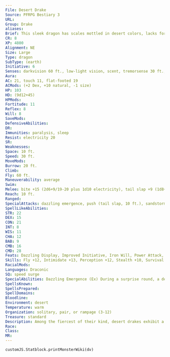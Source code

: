 ```yaml
---
File: Desert Drake
Source: PFRPG Bestiary 3
URL: 
Group: Drake
aliases: 
Brief: This sleek dragon has scales mottled in desert colors, lacks forelimbs, and sports massive wings on its lissome back.
CR: 8
XP: 4800
Alignment: NE
Size: Large
Type: dragon
SubType: (earth)
Initiative: 6
Senses: darkvision 60 ft., low-light vision, scent, tremorsense 30 ft.; Perception +12
Aura: 
AC: 21, touch 11, flat-footed 19
ACMods: (+2 Dex, +10 natural, -1 size)
HP: 103
HD: (9d12+45)
HPMods: 
Fortitude: 11
Reflex: 8
Will: 8
SaveMods: 
DefensiveAbilities: 
DR: 
Immunities: paralysis, sleep
Resist: electricity 20
SR: 
Weaknesses: 
Space: 10 ft.
Speed: 30 ft.
MoveMods: 
Burrow: 20 ft.
Climb: 
Fly: 60 ft.
Maneuverability: average
Swim: 
Melee: bite +15 (2d6+9/19-20 plus 1d10 electricity), tail slap +9 (1d8+3 plus push)
Reach: 10 ft.
Ranged: 
SpecialAttacks: dazzling emergence, push (tail slap, 10 ft.), sandstorm breath, savage bite
SpellLikeAbilities: 
STR: 22
DEX: 15
CON: 21
INT: 8
WIS: 11
CHA: 12
BAB: 9
CMB: 16
CMD: 28
Feats: Dazzling Display, Improved Initiative, Iron Will, Power Attack, Weapon Focus (bite)
Skills: Fly +12, Intimidate +13, Perception +12, Stealth +10, Survival +12
RacialMods: 
Languages: Draconic
SQ: speed surge
SpecialAbilities: Dazzling Emergence (Ex) During a surprise round, a desert drake can use Dazzling Display as a standard action.  Sandstorm Breath (Su) As a standard action, a desert drake can spit a ball of electrically charged sand that bursts into a cloud. This attack has a range of 60 feet and deals 3d6 points of slashing damage plus 4d8 points of electricity damage in a 15-foot-radius spread (Reflex DC 19 half ). The cloud  remains for 1d4 rounds, dealing no damage but otherwise acting as obscuring mist. Once a desert drake uses its breath, it cannot do so again for 1d6 rounds. The save DC is Constitution-based.  Savage Bite (Ex) A desert drake applies 1-1/2 times its Strength modifier to damage dealt with its bite attack, and it threatens a critical hit on a 19-20.  Speed Surge (Ex) Three times per day as a swift action, a desert drake can draw on its draconic heritage for a boost of strength and speed that allows it to take an additional move action that round.
SpellsKnown: 
SpellsPrepared: 
SpellDomains: 
Bloodline: 
Environment: desert
Temperature: warm
Organization: solitary, pair, or rampage (3-12)
Treasure: standard
Description: Among the fiercest of their kind, desert drakes exhibit a lust for destruction as merciless as any desert storm. These fierce, ambush predators hunt by finding high perches among rocky outcroppings and surveying their surroundings. When likely prey wanders into sight, a desert drake dives into the sand and burrows toward its quarry or flies low with cover from dunes or other outcroppings. Drawing near the likely path of its victims, it bursts from the sand or dives from above to catch foes off guard, preferring to attack targets that exhibit the most fear first. Before enemies can recover from the initial onslaught, a desert drake exhales a cloud of electrified dust, using its superior senses to press the attack. Mated pairs of desert drakes hunt larger prey and groups of victims, and rampages of the beasts might gather near overland trade routes to devour whole caravans.  A typical desert drake measures 15 feet long from nose to tail tip, has a supple, wormlike build, and weighs about 2,500 pounds.
Race: 
Class: 
MR: 
---
```

```dataviewjs
customJS.Statblock.printMonsterWiki(dv)
```
